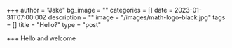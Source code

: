 +++
author = "Jake"
bg_image = ""
categories = []
date = 2023-01-31T07:00:00Z
description = ""
image = "/images/math-logo-black.jpg"
tags = []
title = "Hello?"
type = "post"

+++
Hello and welcome